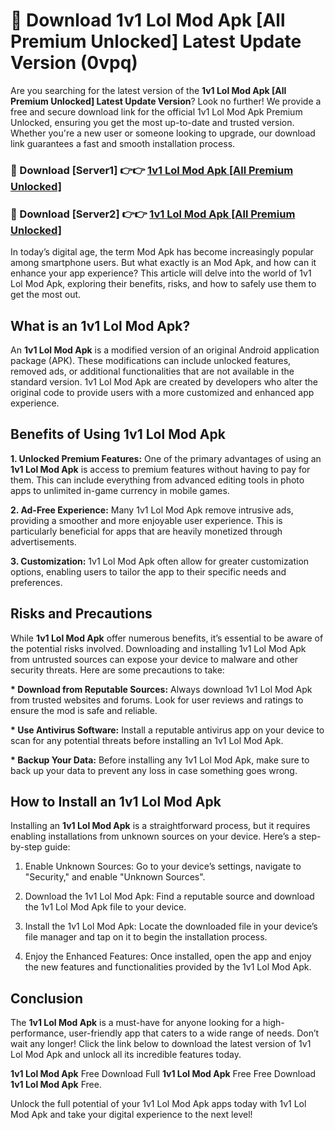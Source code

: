 # 🤖 Download 1v1 Lol Mod Apk [All Premium Unlocked] Latest Update Version (0vpq)

Are you searching for the latest version of the <strong>1v1 Lol Mod Apk [All Premium Unlocked] Latest Update Version</strong>? Look no further! We provide a free and secure download link for the official 1v1 Lol Mod Apk Premium Unlocked, ensuring you get the most up-to-date and trusted version. Whether you're a new user or someone looking to upgrade, our download link guarantees a fast and smooth installation process.


<h3>📌 Download [Server1] 👉👉 <a href="https://hapymods.com?title=1v1+Lol+Mod+Apk&ref=3B1">1v1 Lol Mod Apk [All Premium Unlocked]</a></h3>

<h3>📌 Download [Server2] 👉👉 <a href="https://hapymods.com?title=1v1+Lol+Mod+Apk&ref=3B1">1v1 Lol Mod Apk [All Premium Unlocked]</a></h3>


In today’s digital age, the term Mod Apk has become increasingly popular among smartphone users. But what exactly is an Mod Apk, and how can it enhance your app experience? This article will delve into the world of 1v1 Lol Mod Apk, exploring their benefits, risks, and how to safely use them to get the most out.


<h2>What is an 1v1 Lol Mod Apk?</h2>

An <strong>1v1 Lol Mod Apk</strong> is a modified version of an original Android application package (APK). These modifications can include unlocked features, removed ads, or additional functionalities that are not available in the standard version. 1v1 Lol Mod Apk are created by developers who alter the original code to provide users with a more customized and enhanced app experience.


<h2>Benefits of Using 1v1 Lol Mod Apk</h2>

<strong> 1. Unlocked Premium Features:</strong> One of the primary advantages of using an <strong>1v1 Lol Mod Apk</strong> is access to premium features without having to pay for them. This can include everything from advanced editing tools in photo apps to unlimited in-game currency in mobile games.

<strong> 2. Ad-Free Experience:</strong> Many 1v1 Lol Mod Apk remove intrusive ads, providing a smoother and more enjoyable user experience. This is particularly beneficial for apps that are heavily monetized through advertisements.

<strong> 3. Customization:</strong> 1v1 Lol Mod Apk often allow for greater customization options, enabling users to tailor the app to their specific needs and preferences.


<h2>Risks and Precautions</h2>

While <strong>1v1 Lol Mod Apk</strong> offer numerous benefits, it’s essential to be aware of the potential risks involved. Downloading and installing 1v1 Lol Mod Apk from untrusted sources can expose your device to malware and other security threats. Here are some precautions to take:

<strong> * Download from Reputable Sources:</strong> Always download 1v1 Lol Mod Apk from trusted websites and forums. Look for user reviews and ratings to ensure the mod is safe and reliable.

<strong> * Use Antivirus Software:</strong> Install a reputable antivirus app on your device to scan for any potential threats before installing an 1v1 Lol Mod Apk.

<strong> * Backup Your Data:</strong> Before installing any 1v1 Lol Mod Apk, make sure to back up your data to prevent any loss in case something goes wrong.


<h2>How to Install an 1v1 Lol Mod Apk</h2>

Installing an <strong>1v1 Lol Mod Apk</strong> is a straightforward process, but it requires enabling installations from unknown sources on your device. Here’s a step-by-step guide:

 1. Enable Unknown Sources: Go to your device’s settings, navigate to "Security," and enable "Unknown Sources".

 2. Download the 1v1 Lol Mod Apk: Find a reputable source and download the 1v1 Lol Mod Apk file to your device.

 3. Install the 1v1 Lol Mod Apk: Locate the downloaded file in your device’s file manager and tap on it to begin the installation process.

 4. Enjoy the Enhanced Features: Once installed, open the app and enjoy the new features and functionalities provided by the 1v1 Lol Mod Apk.


<h2><strong>Conclusion</strong></h2>

The <strong>1v1 Lol Mod Apk</strong> is a must-have for anyone looking for a high-performance, user-friendly app that caters to a wide range of needs. Don’t wait any longer! Click the link below to download the latest version of 1v1 Lol Mod Apk and unlock all its incredible features today.

<strong>1v1 Lol Mod Apk</strong> Free Download Full <strong>1v1 Lol Mod Apk</strong> Free Free Download <strong>1v1 Lol Mod Apk</strong> Free.

Unlock the full potential of your 1v1 Lol Mod Apk apps today with 1v1 Lol Mod Apk and take your digital experience to the next level!